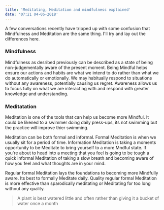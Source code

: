 ```yaml
---
title: 'Meditating, Meditation and mindfulness explained'
date: '07:21 04-06-2018'
---
```


A few conversations recently have tripped up with some confusion that Mindfulness and Meditation are the same thing. I'll try and lay out the differences here.

### Mindfulness
Mindfulness as desribed previously can be described as a state of being non-judgementally aware of the present moment. Being Mindful helps ensure our actions and habits are what we intend to do rather than what we do automatically or emotionally. We may habitually respond to situations without any awareness, potentially causing us regret. Awareness allows us to focus fully on what we are interacting with and respond with greater knowledge and understanding.

### Meditatation
Meditation is one of the tools that can help us become more Mindful. It could be likened to a swimmer doing daily press-ups, its not swimming but the practice will improve thier swimming. 

Meditation can be both formal and informal. Formal Meditation is when we usually sit for a period of time. Information Meditation is taking a moments opportunity to be Meditate to bring yourself to a more Mndful state. If you're about to head into a meeting that you feel is going to be tough a quick informal Meditation of taking a slow breath and becoming aware of how you feel and what thoughts are in your mind.

Regular formal Meditation lays the foundations to becoming more Mindfully aware. Its best to formally Meditate daily. Quality regular formal Meditation is more effective than sparodically meditating or Meditating for too long without any quality. 
> A plant is best watered little and often rather than giving it a bucket of water once a month